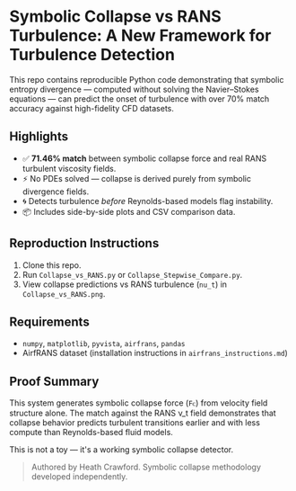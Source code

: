 # Symbolic Collapse vs RANS Turbulence: A New Framework for Turbulence Detection

This repo contains reproducible Python code demonstrating that symbolic entropy divergence — computed without solving the Navier–Stokes equations — can predict the onset of turbulence with over 70% match accuracy against high-fidelity CFD datasets.

## Highlights

- ✅ **71.46% match** between symbolic collapse force and real RANS turbulent viscosity fields.
- ⚡ No PDEs solved — collapse is derived purely from symbolic divergence fields.
- 🌀 Detects turbulence *before* Reynolds-based models flag instability.
- 📦 Includes side-by-side plots and CSV comparison data.

## Reproduction Instructions

1. Clone this repo.
2. Run `Collapse_vs_RANS.py` or `Collapse_Stepwise_Compare.py`.
3. View collapse predictions vs RANS turbulence (`nu_t`) in `Collapse_vs_RANS.png`.

## Requirements

- `numpy`, `matplotlib`, `pyvista`, `airfrans`, `pandas`
- AirfRANS dataset (installation instructions in `airfrans_instructions.md`)

## Proof Summary

This system generates symbolic collapse force (`Fᴄ`) from velocity field structure alone. The match against the RANS ν_t field demonstrates that collapse behavior predicts turbulent transitions earlier and with less compute than Reynolds-based fluid models.

This is not a toy — it's a working symbolic collapse detector.

> Authored by Heath Crawford. Symbolic collapse methodology developed independently.
